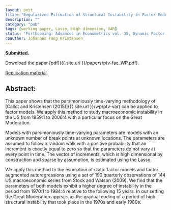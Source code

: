 ```yaml
---
layout: post
title: "Regularized Estimation of Structural Instability in Factor Models: The US Macroeconomy and the Great Moderation."
description: ""
category: "pub"
tags: [working paper, Lasso, High dimension, VAR]
status: 'Forthcoming: Advances in Econometrics vol. 35, Dynamic Factor Models.'
coauthor: Johannes Tang Kristensen
---
```


**Submitted.**

Download the paper [pdf]({{ site.url }}/papers/ptv-fac_WP.pdf).

[Replication material](https://github.com/lcallot/ptv-fac).

## Abstract:

This paper shows that the parsimoniously time-varying methodology of [Callot and Kristensen (2015)]({{ site.url }}/wp/ptv-var) can be applied to factor models. We apply this method to study macroeconomic instability in the US from 1959:1 to 2006:4 with a particular focus on the Great Moderation. 

Models with parsimoniously time-varying parameters are models with an unknown number of break points at unknown locations. The parameters are assumed to follow a random walk with a positive probability that an increment is exactly equal to zero so that the parameters do not vary at every point in time. The vector of increments, which is high dimensional by construction and sparse by assumption, is estimated using the Lasso. 

We apply this method to the estimation of static factor models and factor augmented autoregressions using a set of 190 quarterly observations of 144 US macroeconomic series from Stock and Watson (2009). We find that the parameters of both models exhibit a higher degree of instability in the period from 1970:1 to 1984:4 relative to the following 15 years. In our setting the Great Moderation appears as the gradual ending of a period of high structural instability that took place in the 1970s and early 1980s.    
